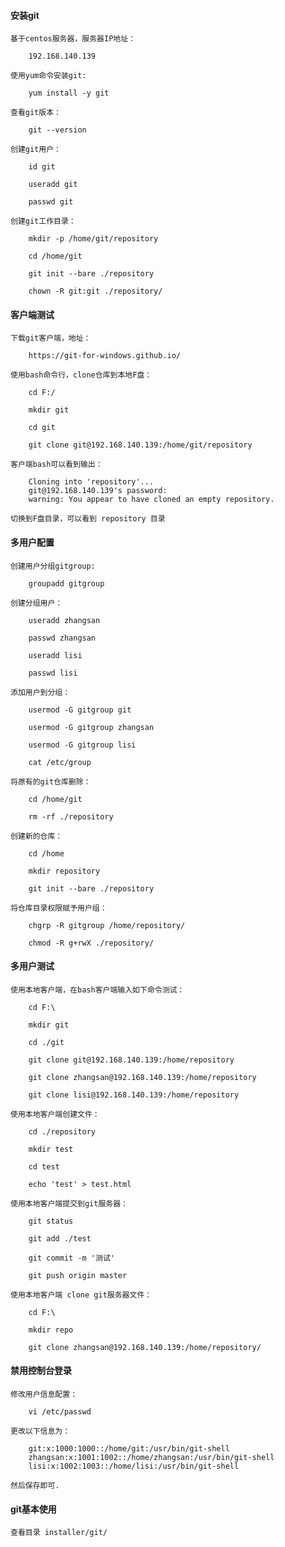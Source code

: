 
#### 安装git

	基于centos服务器，服务器IP地址：
	
		192.168.140.139
	
	使用yum命令安装git:
	
		yum install -y git
	
	查看git版本：
	
		git --version
	
	创建git用户：
	
		id git
		
		useradd git
		
		passwd git
	
	创建git工作目录：
	
		mkdir -p /home/git/repository
		
		cd /home/git
		
		git init --bare ./repository
		
		chown -R git:git ./repository/
	
#### 客户端测试

	下载git客户端，地址：
	
		https://git-for-windows.github.io/
	
	使用bash命令行，clone仓库到本地F盘：
	
		cd F:/
		
		mkdir git
		
		cd git
		
		git clone git@192.168.140.139:/home/git/repository
	
	客户端bash可以看到输出：
	
		Cloning into 'repository'...
		git@192.168.140.139's password:
		warning: You appear to have cloned an empty repository.
		
	切换到F盘目录，可以看到 repository 目录

#### 多用户配置

	创建用户分组gitgroup:
	
		groupadd gitgroup
		
	创建分组用户：
	
		useradd zhangsan
		
		passwd zhangsan
		
		useradd lisi
		
		passwd lisi
	
	添加用户到分组：
			
		usermod -G gitgroup git
		
		usermod -G gitgroup zhangsan
		
		usermod -G gitgroup lisi
		
		cat /etc/group
	
	将原有的git仓库删除：
	
		cd /home/git
		
		rm -rf ./repository
		
	创建新的仓库：
	
		cd /home
		
		mkdir repository
		
		git init --bare ./repository
	
	将仓库目录权限赋予用户组：
		
		chgrp -R gitgroup /home/repository/
		
		chmod -R g+rwX ./repository/

#### 多用户测试

	使用本地客户端，在bash客户端输入如下命令测试：
	
		cd F:\
		
		mkdir git
		
		cd ./git
	
		git clone git@192.168.140.139:/home/repository
		
		git clone zhangsan@192.168.140.139:/home/repository
		
		git clone lisi@192.168.140.139:/home/repository
		
	使用本地客户端创建文件：
	
		cd ./repository
		
		mkdir test
		
		cd test
		
		echo 'test' > test.html
		
	使用本地客户端提交到git服务器：
	
		git status
		
		git add ./test
		
		git commit -m '测试'
		
		git push origin master
		
	使用本地客户端 clone git服务器文件：
	
		cd F:\
		
		mkdir repo
		
		git clone zhangsan@192.168.140.139:/home/repository/

#### 禁用控制台登录

	修改用户信息配置：

		vi /etc/passwd
	
	更改以下信息为：
	
		git:x:1000:1000::/home/git:/usr/bin/git-shell
		zhangsan:x:1001:1002::/home/zhangsan:/usr/bin/git-shell
		lisi:x:1002:1003::/home/lisi:/usr/bin/git-shell

	然后保存即可.

#### git基本使用

	查看目录 installer/git/
